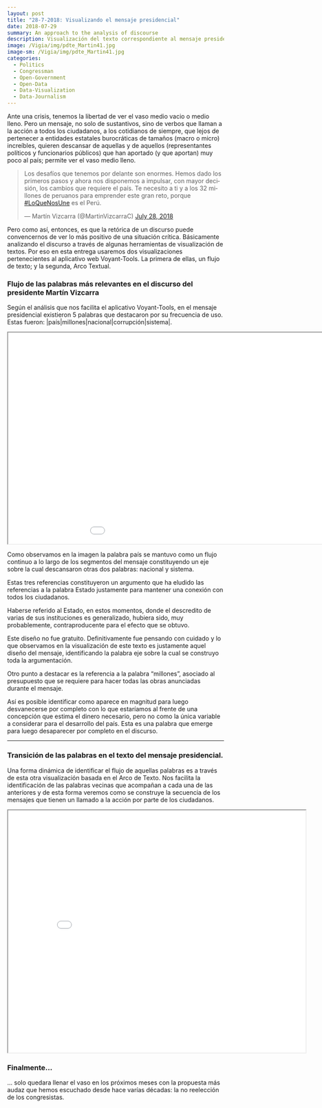 ```yaml
---
layout: post
title: "28-7-2018: Visualizando el mensaje presidencial"
date: 2018-07-29
summary: An approach to the analysis of discourse
description: Visualización del texto correspondiente al mensaje presidencial del 28 de Julio de 2018. 
image: /Vigia/img/pdte_Martin41.jpg
image-sm: /Vigia/img/pdte_Martin41.jpg
categories:
  - Politics  
  - Congressman
  - Open-Government
  - Open-Data
  - Data-Visualization
  - Data-Journalism
---
```

Ante una crisis, tenemos la libertad de ver el vaso medio vacio o medio lleno. Pero un mensaje, no solo de sustantivos, sino de verbos que llaman a la acción a todos los ciudadanos, a los cotidianos de siempre, que lejos de pertenecer a entidades estatales burocráticas de tamaños (macro o micro) increíbles, quieren descansar de aquellas y de aquellos (representantes políticos y funcionarios públicos) que han aportado (y que aportan) muy poco al país; permite ver el vaso medio lleno. 


<blockquote class="twitter-tweet" data-lang="en"><p lang="es" dir="ltr">Los desafíos que tenemos por delante son enormes. Hemos dado los primeros pasos y ahora nos disponemos a impulsar, con mayor decisión, los cambios que requiere el país. Te necesito a ti y a los 32 millones de peruanos para emprender este gran reto, porque <a href="https://twitter.com/hashtag/LoQueNosUne?src=hash&amp;ref_src=twsrc%5Etfw">#LoQueNosUne</a> es el Perú.</p>&mdash; Martín Vizcarra (@MartinVizcarraC) <a href="https://twitter.com/MartinVizcarraC/status/1023268274300178433?ref_src=twsrc%5Etfw">July 28, 2018</a></blockquote> <script async src="https://platform.twitter.com/widgets.js" charset="utf-8"></script>


Pero como así, entonces, es que la retórica de un discurso puede convencernos de ver lo más positivo de una situación crítica. Básicamente analizando el discurso a través de algunas herramientas de visualización de textos. Por eso en esta entrega usaremos dos visualizaciones pertenecientes al aplicativo web Voyant-Tools. La primera de ellas, un flujo de texto; y la segunda, Arco Textual. 

### Flujo de las palabras más relevantes en el discurso del presidente Martín Vizcarra 
Según el análisis que nos facilita el aplicativo Voyant-Tools, en el mensaje presidencial existieron 5 palabras que destacaron por su frecuencia de uso. Estas fueron: |país|millones|nacional|corrupción|sistema|. 


<!--	Exported from Voyant Tools (voyant-tools.org).
The iframe src attribute below uses a relative protocol to better function with both
http and https sites, but if you're embedding this into a local web page (file protocol)
you should add an explicit protocol (https if you're using voyant-tools.org, otherwise
it depends on this server. Feel free to change the height and width values or other styling below: -->
<iframe style='width: 1069px; height: 491px;' src='//voyant-tools.org/tool/StreamGraph/?stopList=keywords-94b0df73f9c8b1d27ec5c7c2df0d28c2&bins=10&docId=d63c03458a4eaa360ffc0b3e434399f8&corpus=598c63916347606d484b9c47d4e33729'></iframe>


Como observamos en la imagen la palabra país se mantuvo como un flujo continuo a lo largo de los segmentos del mensaje constituyendo un eje sobre la cual descansaron otras dos palabras: nacional y sistema. 

Estas tres referencias constituyeron un argumento que ha eludido las referencias a la palabra Estado justamente para mantener una conexión con todos los ciudadanos. 

Haberse referido al Estado, en estos momentos, donde el descredito de varias de sus instituciones es generalizado, hubiera sido, muy probablemente, contraproducente para el efecto que se obtuvo. 

Este diseño no fue gratuito. Definitivamente fue pensando con cuidado y lo que observamos en la visualización de este texto es justamente aquel diseño del mensaje, identificando la palabra eje sobre la cual se construyo toda la argumentación. 

Otro punto a destacar es la referencia a la palabra “millones”, asociado al presupuesto que se requiere para hacer todas las obras anunciadas durante el mensaje.

Así es posible identificar como aparece en magnitud para luego desvanecerse por completo con lo que estaríamos al frente de una concepción que estima el dinero necesario, pero no como la única variable a considerar para el desarrollo del país. Esta es una palabra que emerge para luego desaparecer por completo en el discurso. 

--- 

### Transición de las palabras en el texto del mensaje presidencial. 
Una forma dinámica de identificar el flujo de aquellas palabras es a través de esta otra visualización basada en el Arco de Texto. Nos facilita la identificación de las palabras vecinas que acompañan a cada una de las anteriores y de esta forma veremos como se construye la secuencia de los mensajes que tienen un llamado a la acción por parte de los ciudadanos. 

<!--	Exported from Voyant Tools (voyant-tools.org).
The iframe src attribute below uses a relative protocol to better function with both
http and https sites, but if you're embedding this into a local web page (file protocol)
you should add an explicit protocol (https if you're using voyant-tools.org, otherwise
it depends on this server.Feel free to change the height and width values or other styling below: -->
<iframe style='width: 692px; height: 563px;' src='//voyant-tools.org/tool/TextualArc/?stopList=keywords-f2c5515edc47d341db84bd819834e051&corpus=598c63916347606d484b9c47d4e33729'></iframe>


### Finalmente... 
... solo quedara llenar el vaso en los próximos meses con la propuesta más audaz que hemos escuchado desde hace varías décadas: la no reelección de los congresistas.

